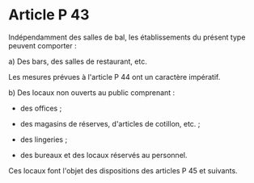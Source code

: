 # Article P 43

Indépendamment des salles de bal, les établissements du présent type peuvent comporter :

a) Des bars, des salles de restaurant, etc.

Les mesures prévues à l'article P 44 ont un caractère impératif.

b) Des locaux non ouverts au public comprenant :

- des offices ;

- des magasins de réserves, d'articles de cotillon, etc. ;

- des lingeries ;

- des bureaux et des locaux réservés au personnel.

Ces locaux font l'objet des dispositions des articles P 45 et suivants.
